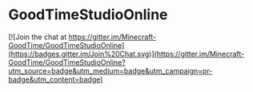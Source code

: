 # GoodTimeStudioOnline

[![Join the chat at https://gitter.im/Minecraft-GoodTime/GoodTimeStudioOnline](https://badges.gitter.im/Join%20Chat.svg)](https://gitter.im/Minecraft-GoodTime/GoodTimeStudioOnline?utm_source=badge&utm_medium=badge&utm_campaign=pr-badge&utm_content=badge)
